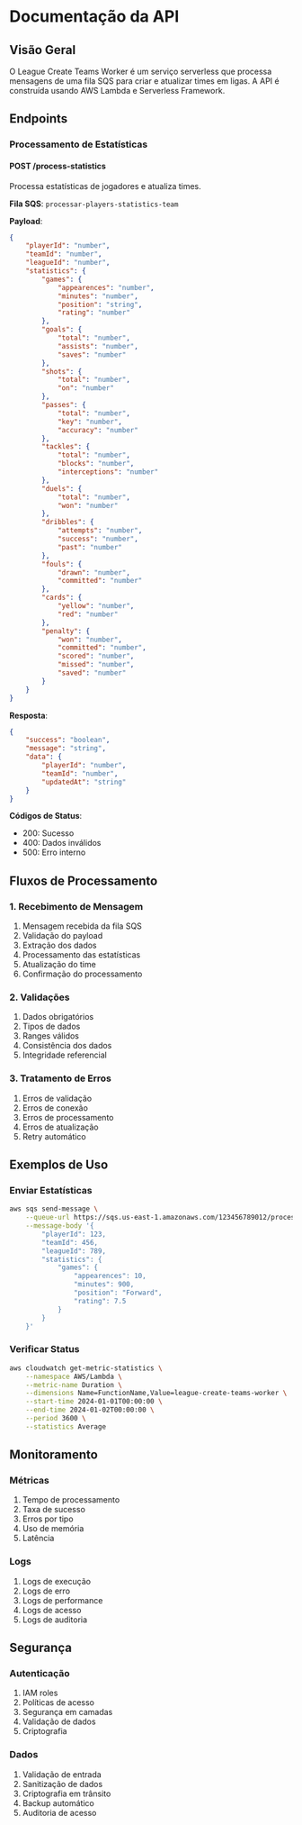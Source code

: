 # Documentação da API

## Visão Geral

O League Create Teams Worker é um serviço serverless que processa mensagens de uma fila SQS para criar e atualizar times em ligas. A API é construída usando AWS Lambda e Serverless Framework.

## Endpoints

### Processamento de Estatísticas

#### POST /process-statistics
Processa estatísticas de jogadores e atualiza times.

**Fila SQS**: `processar-players-statistics-team`

**Payload**:
```json
{
    "playerId": "number",
    "teamId": "number",
    "leagueId": "number",
    "statistics": {
        "games": {
            "appearences": "number",
            "minutes": "number",
            "position": "string",
            "rating": "number"
        },
        "goals": {
            "total": "number",
            "assists": "number",
            "saves": "number"
        },
        "shots": {
            "total": "number",
            "on": "number"
        },
        "passes": {
            "total": "number",
            "key": "number",
            "accuracy": "number"
        },
        "tackles": {
            "total": "number",
            "blocks": "number",
            "interceptions": "number"
        },
        "duels": {
            "total": "number",
            "won": "number"
        },
        "dribbles": {
            "attempts": "number",
            "success": "number",
            "past": "number"
        },
        "fouls": {
            "drawn": "number",
            "committed": "number"
        },
        "cards": {
            "yellow": "number",
            "red": "number"
        },
        "penalty": {
            "won": "number",
            "committed": "number",
            "scored": "number",
            "missed": "number",
            "saved": "number"
        }
    }
}
```

**Resposta**:
```json
{
    "success": "boolean",
    "message": "string",
    "data": {
        "playerId": "number",
        "teamId": "number",
        "updatedAt": "string"
    }
}
```

**Códigos de Status**:
- 200: Sucesso
- 400: Dados inválidos
- 500: Erro interno

## Fluxos de Processamento

### 1. Recebimento de Mensagem
1. Mensagem recebida da fila SQS
2. Validação do payload
3. Extração dos dados
4. Processamento das estatísticas
5. Atualização do time
6. Confirmação do processamento

### 2. Validações
1. Dados obrigatórios
2. Tipos de dados
3. Ranges válidos
4. Consistência dos dados
5. Integridade referencial

### 3. Tratamento de Erros
1. Erros de validação
2. Erros de conexão
3. Erros de processamento
4. Erros de atualização
5. Retry automático

## Exemplos de Uso

### Enviar Estatísticas
```bash
aws sqs send-message \
    --queue-url https://sqs.us-east-1.amazonaws.com/123456789012/processar-players-statistics-team \
    --message-body '{
        "playerId": 123,
        "teamId": 456,
        "leagueId": 789,
        "statistics": {
            "games": {
                "appearences": 10,
                "minutes": 900,
                "position": "Forward",
                "rating": 7.5
            }
        }
    }'
```

### Verificar Status
```bash
aws cloudwatch get-metric-statistics \
    --namespace AWS/Lambda \
    --metric-name Duration \
    --dimensions Name=FunctionName,Value=league-create-teams-worker \
    --start-time 2024-01-01T00:00:00 \
    --end-time 2024-01-02T00:00:00 \
    --period 3600 \
    --statistics Average
```

## Monitoramento

### Métricas
1. Tempo de processamento
2. Taxa de sucesso
3. Erros por tipo
4. Uso de memória
5. Latência

### Logs
1. Logs de execução
2. Logs de erro
3. Logs de performance
4. Logs de acesso
5. Logs de auditoria

## Segurança

### Autenticação
1. IAM roles
2. Políticas de acesso
3. Segurança em camadas
4. Validação de dados
5. Criptografia

### Dados
1. Validação de entrada
2. Sanitização de dados
3. Criptografia em trânsito
4. Backup automático
5. Auditoria de acesso 